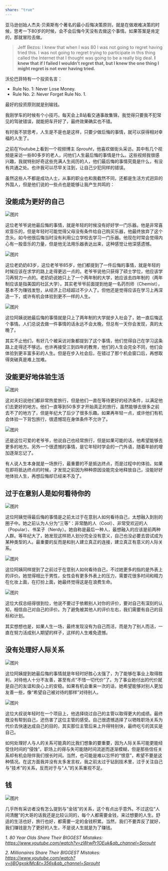 ```yaml
---  
share: "true"  
---  
```

亚马逊创始人杰夫·贝索斯有个著名的最小后悔决策原则，就是在做艰难决策的时候，思考一下80岁的时候，会不会后悔今天没有去做这个事情。如果答案是肯定的，那就冒险去做。  
  
> Jeff Bezos: I knew that when I was 80 I was not going to regret having tried this. I was not going to regret trying to participate in this thing called the Internet that I thought was going to be a really big deal. **I knew that if I failed I wouldn’t regret that, but I knew the one thing I might regret is not ever having tried.**  
  
沃伦巴菲特有一个投资名言：  
- Rule No. 1: Never Lose Money.  
- Rule No. 2: Never Forget Rule No. 1.  
  
最好的投资原则就是别输钱。  
  
我刚学车的时候有个小技巧，每天会上B站看交通事故集锦，我觉得只要我不犯常见的驾驶错误，就能把车开好了，最终效果确实也不错。  
  
有时我不禁思考，人生是不是也是这样，只要少做后悔的事情，就可以获得相对幸福的人生了。  
  
之前在Youtube上看到一个视频博主 _Sprouht_，他喜欢做街头采访。其中有几个视频是采访一些80多岁的老人，问他们人生最后悔的事情是什么。这些视频我很感兴趣，我就特别好奇这些充满人生阅历的人，他们最后悔的事情究竟是什么，有没有共通之处。也许我可以尽早关注到，让自己少犯同样的错误。  
  
虽然这些人不都是成功人士，从事的职业也和我截然不同，还都是生活方式迥异的外国人，但是他们说的一些点也是能够让我产生共鸣的：  
  
## 没能成为更好的自己  
  
![图片](https://mmbiz.qpic.cn/mmbiz_png/65dq8Bc28ib20ykJJ1O3t5aZGdXiaw8sB5sqQ9RHR7pm7vVMg9mTxI3gN1LzchF6Fd3Kicuszmt7hYrlSPnI9R3YA/640?wx_fmt=png&tp=webp&wxfrom=5&wx_lazy=1&wx_co=1)  
  
这位老爷爷说他最后悔的事情，就是年轻的时候没有好好学一门乐器。他是非常喜欢音乐的，但是年轻时可能觉得父母没有条件给自己购买乐器，他最终放弃了这个念头。如今他很后悔当时没有利用公立学校去学习一门乐器。他现在时常会觉得内心有一股音乐的力量，但是他无法用乐器表达出来，这种感觉让他深感遗憾。  
  
![图片](https://mmbiz.qpic.cn/mmbiz_png/65dq8Bc28ib20ykJJ1O3t5aZGdXiaw8sB5iccibh9p2T4iaLibicA3QCicZq4Hs78JcXVOeYrz2NnhZNrPdCshkCL0jVibg/640?wx_fmt=png&tp=webp&wxfrom=5&wx_lazy=1&wx_co=1)  
  
这位老奶奶83岁，这位老爷爷85岁，他们都提到了一件后悔的事情，就是年轻的时候应该在求学的路上走得更远一点的。老爷爷说他只获得了硕士学位，他应该学习再努力一点的。老奶奶说她只上了一个两年制的大学，她应该去四年制的（两年制应该是指美国的社区大学）。其实老爷爷前面提到他是一名药剂师（Chemist），基本不为赚钱发愁，从经济上已经超过不少人了。但他还是觉得应该在学习上再深造一下，或许有机会体验到更不一样的人生。  
  
![图片](https://mmbiz.qpic.cn/mmbiz_png/65dq8Bc28ib20ykJJ1O3t5aZGdXiaw8sB507G966jPDVcVSXaJDL79ibHfIF26vfRB2r6PnA3RibJqCr9nGy3D065A/640?wx_fmt=png&tp=webp&wxfrom=5&wx_lazy=1&wx_co=1)  
  
这位阿姨说她最后悔的事情就是只上了两年制的大学就步入社会了，她一直后悔这个事情。人们总说去做一件事情的话永远不会太晚，但总有一天你会发现，真的太晚了。  
  
其实不止他们，有好几个被采访对象都提到了这个事情，他们觉得自己在学习这条路上走得还不够远。也许再接受三到四年的教育，他们的人生会完全不同，他们会体验到更丰富多彩的人生。但是在步入社会后，在错过了那个机会窗口后，再想取得突破真是难上加难。  
  
## 没能更好地体验生活  
  
![图片](https://mmbiz.qpic.cn/mmbiz_png/65dq8Bc28ib20ykJJ1O3t5aZGdXiaw8sB5qeqJafXTD4w2wXDHtgDhN7lYO22bJibXEGamgjJL16jicLBERQAS5FJQ/640?wx_fmt=png&tp=webp&wxfrom=5&wx_lazy=1&wx_co=1)  
  
这对夫妇说他们都非常热爱旅行，但是他们一直在等待更好的经济条件，以满足他们去更好的地方。他们一直等到50多岁才开始真正的旅行，虽然能够去很多之前去不了的地方了，但是年纪大了后少了很多乐趣。如果再年轻一点，或许他们有机会体验一下背包旅行，很遗憾现在身体条件不允许了。  
  
![图片](https://mmbiz.qpic.cn/mmbiz_png/65dq8Bc28ib20ykJJ1O3t5aZGdXiaw8sB5SNiaXyQthZ21sMdurtjb6WR0OYM2ts7LZHtGYuMytcokNtvicp5wWjQA/640?wx_fmt=png&tp=webp&wxfrom=5&wx_lazy=1&wx_co=1)  
  
还是这位可爱的老爷爷，他说自己也经常旅行，但是如果可能的话，他希望能够去更多的地方。另外一个很遗憾的事情，是它年轻时学会的一门外语，随着年龄的增加逐渐忘记了。  
  
有人说人生本身就是一场旅行，最重要的不是抵达终点，而是过程中的体验。如果在即将抵达终点的时候，才发现之前因为种种原因没能完全地释放自己，没能好好地体验人生，再想后悔却已经来不及了。  
  
## 过于在意别人是如何看待你的  
  
![图片](https://mmbiz.qpic.cn/mmbiz_png/65dq8Bc28ib20ykJJ1O3t5aZGdXiaw8sB5uqOZibGcxE7WkDp0vm7kbfnq4xQO193eY4PbnjgWWpZU37S4dSYTK5Q/640?wx_fmt=png&tp=webp&wxfrom=5&wx_lazy=1&wx_co=1)  
  
这位阿姨觉得最后悔的事情是之前太过于在意别人如何看待自己，太想融入到别的圈子中。她之前认为人分为“三等”：非常酷的人（Cool）、非常受欢迎的人（Popular）、书呆子（Nerdy）。她自称是最后一种人，最想融入的应该是前两种人群。等年纪大了，她发现这样把人划分完全没有意义，自己也没必要去尝试成为某种类型的人。最重要的反而是和别人建立真正的连接，建立真正有意义的人际关系。  
  
![图片](https://mmbiz.qpic.cn/mmbiz_png/65dq8Bc28ib20ykJJ1O3t5aZGdXiaw8sB5GrGRUT0GJ1k3Tu6RUibjZFIHVI0dNzAwdsUawSibUn6pJ6jBJ2SMdrkA/640?wx_fmt=png&tp=webp&wxfrom=5&wx_lazy=1&wx_co=1)  
  
这位阿姨同样提到了之前过于在意别人如何看待自己，不过她更多的指的是外表上的评价。她觉得相比于男性，女性会有更多外表上的压力，需要花很多时间和精力在化妆上面，在打扮上面，她最终觉得这是在浪费生命。  
  
![图片](https://mmbiz.qpic.cn/mmbiz_png/65dq8Bc28ib20ykJJ1O3t5aZGdXiaw8sB5hR8O0PRlJlnSX1MgQPZWlUQfKNLYMib5m4GFbVsHDQ3bAAZibkpryRpA/640?wx_fmt=png&tp=webp&wxfrom=5&wx_lazy=1&wx_co=1)  
  
这位大叔总结得很到位，他说不要过于依赖别人对你的评价，要对自己有深刻的认知，相信自己对自己的评价。为了避免被其他人的评价左右，我们需要有自己的目标和计划。  
  
其实想想也是，如果人生一场，最终发现没有为自己而活，而是为了别人而活，一直在努力活成别人期望的样子，这样的人生难免遗憾。  
  
## 没有处理好人际关系  
  
![图片](https://mmbiz.qpic.cn/mmbiz_png/65dq8Bc28ib20ykJJ1O3t5aZGdXiaw8sB5YwE7dpt9zzlytoicJdYmkxCARrQ5sCzKxscMwnsXXV6wGlibwMp8jesw/640?wx_fmt=png&tp=webp&wxfrom=5&wx_lazy=1&wx_co=1)  
  
这位阿姨提到她最后悔的事情就是年轻时好胜心太强了，为了能够在事业上取得胜利，对待他人十分不友善，甚至有点“不惜一切代价”了。为了事业她付出的代价就是自己的友谊和良心上的安稳。如果有机会重来一次的话，她希望能够对别人更加友善一些，像“希望自己被对待的那样”对待别人。  
  
![图片](https://mmbiz.qpic.cn/mmbiz_png/65dq8Bc28ib20ykJJ1O3t5aZGdXiaw8sB5skvkrx0pgfeFJRLXILWG13jLuovnjGTX5SCBk77Gibg5IibbYYdBoQkQ/640?wx_fmt=png&tp=webp&wxfrom=5&wx_lazy=1&wx_co=1)  
  
这位大叔说年轻时在一个项目上，他选择绕过自己的主管以取得更大的成绩。最终既没有帮到自己，还伤害了这位主管的感受。自己很遗憾选择了以牺牲职场关系为代价去快速达成自己的目的，其实那位主管后来上升得特别快，最终吃亏的其实是自己。  
  
如何处理好人与人的关系可能真的比我们想象的要重要，因为人际关系可能更能经受住时间的“侵蚀”。职场上的得与失可能随时间流逝而逐渐模糊，但是那些信任关系却有机会陪伴我们很长时间。当然，也可能是难以忘怀的“恨意”，希望不要是这种情况。在这方面我并没有太多发言权，我之前太过于钻到技术里，过于关注自己与“技术”的关系，反而对于与“人”的关系重视不足。  
  
## 钱  
  
![图片](https://mmbiz.qpic.cn/mmbiz_png/65dq8Bc28ib20ykJJ1O3t5aZGdXiaw8sB5z6icPzZsXdtLOaaibknDicjsGjrmWOx90YeZ9KvyX5MyGytFHwuguiaTqQ/640?wx_fmt=png&tp=webp&wxfrom=5&wx_lazy=1&wx_co=1)  
  
几乎所有采访者没有怎么提到与“金钱”的关系，这个有点出乎意外。不过这位“人间清醒”的大哥的话我还是比较认同的，每个人都需要金钱，来过想要的人生。舒适的生活也好，旅行也好，都需要一定的金钱积累。当然，我们不要弄反了就好，我们赚钱是为了更好的人生，不是说人生就是为了赚钱。  
  
  
_1. 80 Year Olds Share Their BIGGEST Mistakes:    
https://www.youtube.com/watch?v=zWrwPr1OEuk&ab_channel=Sprouht_  
  
_2. Millionaires Share Their BIGGEST Mistakes:    
https://www.youtube.com/watch?v=IjBOgxsklMc&t=356s&ab_channel=Sprouht_